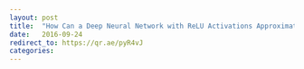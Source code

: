 ```yaml
---
layout: post
title:  "How Can a Deep Neural Network with ReLU Activations Approximate any Function?"
date:   2016-09-24
redirect_to: https://qr.ae/pyR4vJ
categories:
---
```



